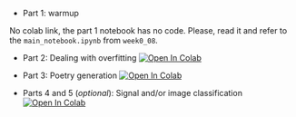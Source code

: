* Part 1: warmup

No colab link, the part 1 notebook has no code. Please, read it and refer to the `main_notebook.ipynb` from `week0_08`.

* Part 2: Dealing with overfitting [![Open In Colab](https://colab.research.google.com/assets/colab-badge.svg)](https://colab.research.google.com/github/girafe-ai/ml-mipt/blob/basic_s21/homeworks_basic/Lab2_DL/Lab2_DL_part2_overfitting.ipynb)

* Part 3: Poetry generation [![Open In Colab](https://colab.research.google.com/assets/colab-badge.svg)](https://colab.research.google.com/github/girafe-ai/ml-mipt/blob/basic_s21/homeworks_basic/Lab2_DL/Lab2_DL_part3_poetry.ipynb)

* Parts 4 and 5 (_optional_): Signal and/or image classification [![Open In Colab](https://colab.research.google.com/assets/colab-badge.svg)](https://colab.research.google.com/github/girafe-ai/ml-mipt/blob/basic_s21/homeworks_basic/Lab2_DL/Lab2_DL_parts_4_and_5_optional.ipynb)
